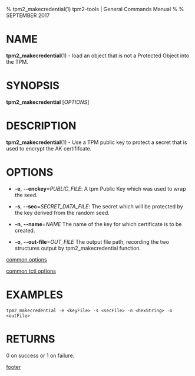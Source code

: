% tpm2_makecredential(1) tpm2-tools | General Commands Manual
%
% SEPTEMBER 2017

# NAME

**tpm2_makecredential**(1) - load an object that is not a Protected Object into the
TPM.

# SYNOPSIS

**tpm2_makecredential** [*OPTIONS*]

# DESCRIPTION

**tpm2_makecredential**(1) - Use a TPM public key to protect a secret that is used
to encrypt the AK certififcate.

# OPTIONS

  * **-e**, **--enckey**=_PUBLIC\_FILE_:
    A tpm Public Key which was used to wrap the seed.

  * **-s**, **--sec**=_SECRET\_DATA\_FILE_:
    The secret which will be protected by the key derived from the random seed.

  * **-n**, **--name**=_NAME_
    The name of the key for which certificate is to be created.

  * **-o**, **--out-file**=_OUT\_FILE_
    The output file path, recording the two structures output by
    tpm2_makecredential function.

[common options](common/options.md)

[common tcti options](common/tcti.md)

# EXAMPLES

```
tpm2_makecredential -e <keyFile> -s <secFile> -n <hexString> -o <outFile>
```

# RETURNS

0 on success or 1 on failure.

[footer](common/footer.md)
